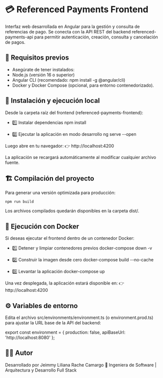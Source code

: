 # 💳 Referenced Payments Frontend

Interfaz web desarrollada en Angular para la gestión y consulta de referencias de pago.
Se conecta con la API REST del backend referenced-payments-api para permitir autenticación, creación, consulta y cancelación de pagos.


## 🚀 Requisitos previos

- Asegúrate de tener instalados:
- Node.js (versión 16 o superior)
- Angular CLI (recomendado: npm install -g @angular/cli)
- Docker y Docker Compose (opcional, para entorno contenedorizado).


## 🧩 Instalación y ejecución local

Desde la carpeta raíz del frontend (referenced-payments-frontend):

- 1️⃣ Instalar dependencias
npm install

- 2️⃣ Ejecutar la aplicación en modo desarrollo
ng serve --open

Luego abre en tu navegador:
👉 http://localhost:4200

La aplicación se recargará automáticamente al modificar cualquier archivo fuente.

## 🏗️ Compilación del proyecto

Para generar una versión optimizada para producción:

    npm run build

Los archivos compilados quedarán disponibles en la carpeta dist/.


## 🐳 Ejecución con Docker

Si deseas ejecutar el frontend dentro de un contenedor Docker:

- 1️⃣ Detener y limpiar contenedores previos
docker-compose down -v

- 2️⃣ Construir la imagen desde cero
docker-compose build --no-cache

-  3️⃣ Levantar la aplicación
docker-compose up

Una vez desplegada, la aplicación estará disponible en:
👉 http://localhost:4200


## ⚙️ Variables de entorno

Edita el archivo src/environments/environment.ts (o environment.prod.ts) para ajustar la URL base de la API del backend:

export const environment = {
  production: false,
  apiBaseUrl: 'http://localhost:8080'
};


## 👩‍💻 Autor

Desarrollado por Jeimmy Liliana Rache Camargo
💼 Ingeniera de Software | Arquitectura y Desarrollo Full Stack


